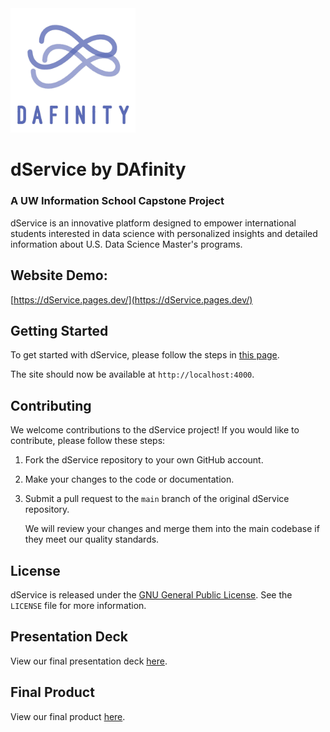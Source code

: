 <img src="assets\images\logo.jpg" alt="logo" style="width:200px;"/>

# dService by DAfinity
### A UW Information School Capstone Project 

dService is an innovative platform designed to empower international students interested in data science with personalized insights and detailed information about U.S. Data Science Master's programs.


## Website Demo:

[https://dService.pages.dev/](https://dService.pages.dev/)

## Getting Started

To get started with dService, please follow the steps in [this page](https://docs.github.com/en/pages/setting-up-a-github-pages-site-with-jekyll/testing-your-github-pages-site-locally-with-jekyll).

The site should now be available at `http://localhost:4000`.

## Contributing

We welcome contributions to the dService project! If you would like to contribute, please follow these steps:

1. Fork the dService repository to your own GitHub account.

2. Make your changes to the code or documentation.

3. Submit a pull request to the `main` branch of the original dService repository.

   We will review your changes and merge them into the main codebase if they meet our quality standards.

## License

dService is released under the [GNU General Public License](https://www.gnu.org/licenses/gpl-3.0.en.html). See the `LICENSE` file for more information.

## Presentation Deck

View our final presentation deck [here](https://docs.google.com/presentation/d/13MfmjxQgIcqpb_0E0QXAciSdQLIOZ3pZ6JhoiVPSpTo/edit?usp=sharing).

## Final Product

View our final product [here](https://dService.pages.dev/).